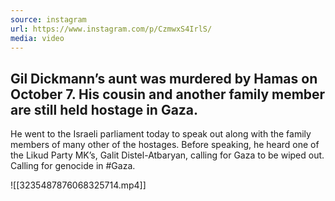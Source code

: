 ```yaml
---
source: instagram
url: https://www.instagram.com/p/CzmwxS4IrlS/
media: video
---
```


## Gil Dickmann’s aunt was murdered by Hamas on October 7. His cousin and another family member are still held hostage in Gaza.

He went to the Israeli parliament today to speak out along with the family members of many other of the hostages. Before speaking, he heard one of the Likud Party MK’s, Galit Distel-Atbaryan, calling for Gaza to be wiped out. Calling for genocide in #Gaza.

![[3235487876068325714.mp4]]

